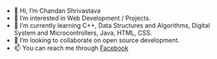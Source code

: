 - 👋 Hi, I’m Chandan Shrivastava
- 👀 I’m interested in Web Development / Projects.
- 🌱 I’m currently learning C++, Data Structures and Algorithms, Digital System and Microcontrollers, Java, HTML, CSS.
- 💞️ I’m looking to collaborate on open source development.
- 📫 You can reach me through [Facebook](http://facebook.com/fb.chandans)

